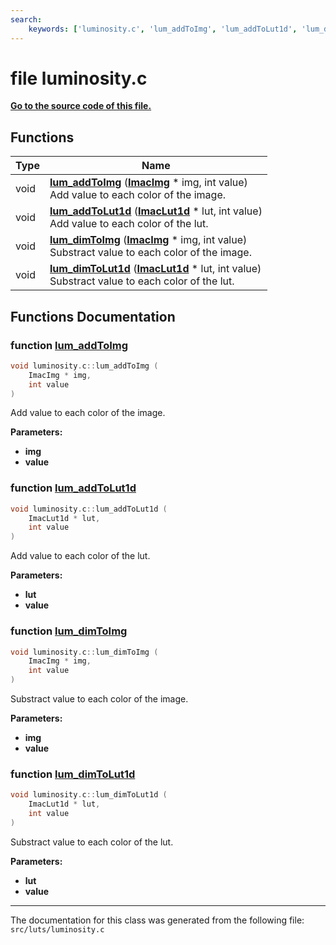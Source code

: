 ```yaml
---
search:
    keywords: ['luminosity.c', 'lum_addToImg', 'lum_addToLut1d', 'lum_dimToImg', 'lum_dimToLut1d']
---
```


# file luminosity.c

**[Go to the source code of this file.](luminosity_8c_source.md)**
## Functions

|Type|Name|
|-----|-----|
|void|[**lum\_addToImg**](luminosity_8c.md#1a0c7a3912d85a68443e43483b68971d7e) (**[ImacImg](struct_imac_img.md)** \* img, int value) <br>Add value to each color of the image. |
|void|[**lum\_addToLut1d**](luminosity_8c.md#1a6e31cd3b40471fe08c7f803898086ceb) (**[ImacLut1d](struct_imac_lut1d.md)** \* lut, int value) <br>Add value to each color of the lut. |
|void|[**lum\_dimToImg**](luminosity_8c.md#1a5b7dbf31fe5740d6dd69a1a845f16c38) (**[ImacImg](struct_imac_img.md)** \* img, int value) <br>Substract value to each color of the image. |
|void|[**lum\_dimToLut1d**](luminosity_8c.md#1a6010503968eb42b6a68d2d78d191d6aa) (**[ImacLut1d](struct_imac_lut1d.md)** \* lut, int value) <br>Substract value to each color of the lut. |


## Functions Documentation

### function <a id="1a0c7a3912d85a68443e43483b68971d7e" href="#1a0c7a3912d85a68443e43483b68971d7e">lum\_addToImg</a>

```cpp
void luminosity.c::lum_addToImg (
    ImacImg * img,
    int value
)
```

Add value to each color of the image. 



**Parameters:**


* **img** 
* **value** 



### function <a id="1a6e31cd3b40471fe08c7f803898086ceb" href="#1a6e31cd3b40471fe08c7f803898086ceb">lum\_addToLut1d</a>

```cpp
void luminosity.c::lum_addToLut1d (
    ImacLut1d * lut,
    int value
)
```

Add value to each color of the lut. 



**Parameters:**


* **lut** 
* **value** 



### function <a id="1a5b7dbf31fe5740d6dd69a1a845f16c38" href="#1a5b7dbf31fe5740d6dd69a1a845f16c38">lum\_dimToImg</a>

```cpp
void luminosity.c::lum_dimToImg (
    ImacImg * img,
    int value
)
```

Substract value to each color of the image. 



**Parameters:**


* **img** 
* **value** 



### function <a id="1a6010503968eb42b6a68d2d78d191d6aa" href="#1a6010503968eb42b6a68d2d78d191d6aa">lum\_dimToLut1d</a>

```cpp
void luminosity.c::lum_dimToLut1d (
    ImacLut1d * lut,
    int value
)
```

Substract value to each color of the lut. 



**Parameters:**


* **lut** 
* **value** 





----------------------------------------
The documentation for this class was generated from the following file: `src/luts/luminosity.c`
